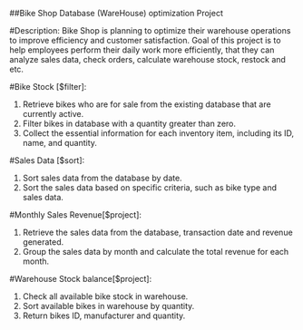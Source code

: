 ##Bike Shop Database (WareHouse) optimization Project 

#Description:
Bike Shop is planning to optimize their warehouse operations to improve efficiency and customer satisfaction. Goal of this project is to help employees perform their daily work more efficiently, that they can analyze sales data, check orders, calculate warehouse stock, restock and etc.

#Bike Stock [$filter]:
1. Retrieve bikes who are for sale from the existing database that are currently active.
2. Filter bikes in database with a quantity greater than zero.
3. Collect the essential information for each inventory item, including its ID, name, and quantity.

#Sales Data [$sort]:
1. Sort sales data from the database by date.
2. Sort the sales data based on specific criteria, such as bike type and sales data.

#Monthly Sales Revenue[$project]:
1. Retrieve the sales data from the database, transaction date and revenue generated.
2. Group the sales data by month and calculate the total revenue for each month.

#Warehouse Stock balance[$project]:
1. Check all available bike stock in warehouse.
2. Sort available bikes in warehouse by quantity.
3. Return bikes ID, manufacturer and quantity.
